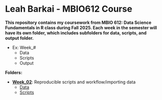# Leah Barkai - MBIO612 Course

**This repository contains my coursework from MBIO 612: Data Science Fundamentals in R class during Fall 2025. Each week in the semester will have its own folder, which includes subfolders for data, scripts, and output folder.** 

   - Ex: Week_#
      * Data
      * Scripts
      * Output

**Folders:**

- [**Week_02**](http://github.com/OCN-682-UH/Barkai/blob/main/Week_02): Reproducible scripts and workflow/importing data
  - [Data](http://github.com/OCN-682-UH/Barkai/blob/main/Week_02/Data)
  - [Scripts](http://github.com/OCN-682-UH/Barkai/blob/main/Week_02/Scripts) 
